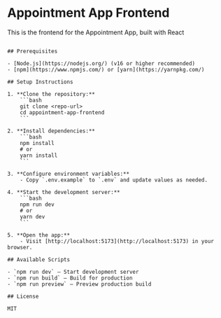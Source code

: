 # Appointment App Frontend

This is the frontend for the Appointment App, built with React
```

## Prerequisites

- [Node.js](https://nodejs.org/) (v16 or higher recommended)
- [npm](https://www.npmjs.com/) or [yarn](https://yarnpkg.com/)

## Setup Instructions

1. **Clone the repository:**
	```bash
	git clone <repo-url>
	cd appointment-app-frontend
	```

2. **Install dependencies:**
	```bash
	npm install
	# or
	yarn install
	```

3. **Configure environment variables:**
	- Copy `.env.example` to `.env` and update values as needed.

4. **Start the development server:**
	```bash
	npm run dev
	# or
	yarn dev
	```

5. **Open the app:**
	- Visit [http://localhost:5173](http://localhost:5173) in your browser.

## Available Scripts

- `npm run dev` — Start development server
- `npm run build` — Build for production
- `npm run preview` — Preview production build

## License

MIT
